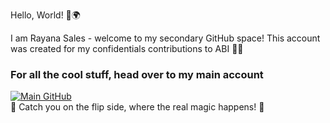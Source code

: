 Hello, World! 👋🌍 </br>

I am Rayana Sales - welcome to my secondary GitHub space! This account was created for my confidentials contributions to ABI 🤫🤐 </br>

### For all the cool stuff, head over to my main account
[![Main GitHub](https://img.shields.io/badge/-RayanaSales's%20Main%20GitHub-red?style=for-the-badge&logo=github&logoColor=white)](https://github.com/RayanaSales) </br>
🚀 Catch you on the flip side, where the real magic happens! 🌟
